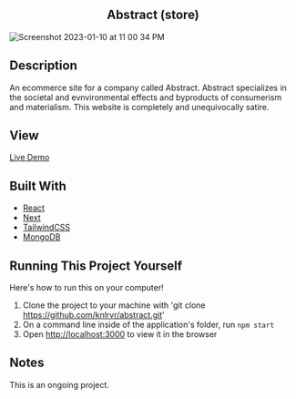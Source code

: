 <h2 align="center"> Abstract (store) </h2>

![Screenshot 2023-01-10 at 11 00 34 PM](https://user-images.githubusercontent.com/91632194/211714853-8d791ff1-0295-4403-b053-a3f0ad0f30ec.png)

## Description
An ecommerce site for a company called Abstract. Abstract specializes in the societal and evnvironmental effects and byproducts of consumerism and materialism. This website is completely and unequivocally satire. 

## View 
[Live Demo](https://abstract-knlrvr.vercel.app/)

## Built With
- [React](https://reactjs.org/docs/getting-started.html)
- [Next](https://nextjs.org/docs)
- [TailwindCSS](https://tailwindcss.com/docs/installation)
- [MongoDB](https://www.mongodb.com/)

## Running This Project Yourself
Here's how to run this on your computer!

1. Clone the project to your machine with 'git clone https://github.com/knlrvr/abstract.git'
2. On a command line inside of the application's folder, run `npm start`
3. Open [http://localhost:3000](http://localhost:3000) to view it in the browser

## Notes
This is an ongoing project. 

